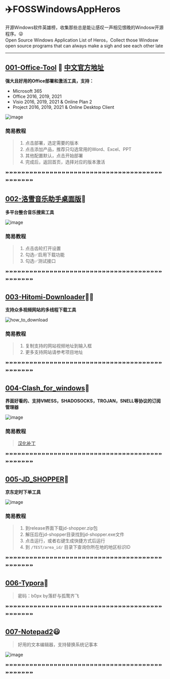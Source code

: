 # ✈️FOSSWindowsAppHeros

开源Windows软件英雄榜，收集那些总是能让感叹一声相见恨晚的Windosw开源程序。😜  
Open Source Windows Application List of Heros，Collect those Windosw open source programs that can always make a sigh and see each other late

----

## [001-Office-Tool](https://github.com/YerongAI/Office-Tool) 🌝 [中文官方地址](https://otp.landian.vip/zh-cn/)

**强大且好用的Office部署和激活工具，支持：**
- Microsoft 365
- Office 2016, 2019, 2021
- Visio 2016, 2019, 2021 & Online Plan 2
- Project 2016, 2019, 2021 & Online Desktop Client

![image](https://user-images.githubusercontent.com/18246136/159221986-c5c41735-08c3-4507-baf6-4632b0b0c48c.png)

### 简易教程

> 1. 点击部署，选定需要的版本
> 2. 点击添加产品，推荐只勾选常用的Word、Excel、PPT
> 3. 其他配置默认，点击开始部署
> 4. 完成后，返回首页，选择对应的版本激活

⏩⏩⏩⏩⏩⏩⏩⏩⏩⏩⏩⏩⏩⏩⏩⏩⏩⏩⏩⏩⏩⏩⏩⏩⏩⏩⏩⏩⏩⏩⏩⏩⏩⏩⏩⏩⏩⏩⏩⏩⏩⏩⏩⏩⏩⏩


## [002-洛雪音乐助手桌面版](https://github.com/lyswhut/lx-music-desktop)🌝

**多平台整合音乐搜索工具**

![image](https://user-images.githubusercontent.com/18246136/159226225-82956ea1-0e27-4c45-a597-171a7791a135.png)

### 简易教程

> 1. 点击齿轮打开设置
> 2. 勾选✅启用下载功能
> 3. 勾选✅测试接口

⏩⏩⏩⏩⏩⏩⏩⏩⏩⏩⏩⏩⏩⏩⏩⏩⏩⏩⏩⏩⏩⏩⏩⏩⏩⏩⏩⏩⏩⏩⏩⏩⏩⏩⏩⏩⏩⏩⏩⏩⏩⏩⏩⏩⏩⏩


## [003-Hitomi-Downloader](https://github.com/KurtBestor/Hitomi-Downloader)🌝🉑

**支持众多视频网站的多线程下载工具**

![how_to_download](https://user-images.githubusercontent.com/18246136/159227554-71af8990-9917-4e42-82b6-5e590f6b20e1.gif)

### 简易教程

> 1. 复制支持的网站视频地址到输入框
> 2. 更多支持网站请参考项目地址

⏩⏩⏩⏩⏩⏩⏩⏩⏩⏩⏩⏩⏩⏩⏩⏩⏩⏩⏩⏩⏩⏩⏩⏩⏩⏩⏩⏩⏩⏩⏩⏩⏩⏩⏩⏩⏩⏩⏩⏩⏩⏩⏩⏩⏩⏩


## [004-Clash_for_windows](https://github.com/Fndroid/clash_for_windows_pkg/releases)🌝

**界面好看的、支持VMESS，SHADOSOCKS，TROJAN，SNELL等协议的订阅管理器**

![image](https://user-images.githubusercontent.com/18246136/159228731-a9ad5569-3614-484c-9b9c-d005f5a17c1e.png)

### 简易教程

> [汉化补丁](https://github.com/BoyceLig/Clash_Chinese_Patch)

⏩⏩⏩⏩⏩⏩⏩⏩⏩⏩⏩⏩⏩⏩⏩⏩⏩⏩⏩⏩⏩⏩⏩⏩⏩⏩⏩⏩⏩⏩⏩⏩⏩⏩⏩⏩⏩⏩⏩⏩⏩⏩⏩⏩⏩⏩


## [005-JD_SHOPPER](https://github.com/FanbeiFan/JD-SHOPPER)🌚

**京东定时下单工具**

![image](https://user-images.githubusercontent.com/18246136/159229545-6ed1d18a-a071-4a9e-9ab3-e2b41df4c1ff.png)

### 简易教程

> 1. 到release界面下载jd-shopper.zip包
> 2. 解压后在jd-shopper目录找到jd-shopper.exe文件
> 3. 点击运行，或者右键生成快捷方式后运行
> 4. 到 `/TEST/area_id/` 目录下查询你所在地的地区标识ID

⏩⏩⏩⏩⏩⏩⏩⏩⏩⏩⏩⏩⏩⏩⏩⏩⏩⏩⏩⏩⏩⏩⏩⏩⏩⏩⏩⏩⏩⏩⏩⏩⏩⏩⏩⏩⏩⏩⏩⏩⏩⏩⏩⏩⏩⏩


## [006-Typora](https://eurigo.lanzouy.com/iWPVr09la7ve)🌚

> 密码：b0px by落虾与孤鹜齐飞

⏩⏩⏩⏩⏩⏩⏩⏩⏩⏩⏩⏩⏩⏩⏩⏩⏩⏩⏩⏩⏩⏩⏩⏩⏩⏩⏩⏩⏩⏩⏩⏩⏩⏩⏩⏩⏩⏩⏩⏩⏩⏩⏩⏩⏩⏩

## [007-Notepad2](https://github.com/zufuliu/notepad2)😃
> 好用的文本编辑器，支持替换系统记事本

![image](https://user-images.githubusercontent.com/18246136/185670411-1b53cac5-3566-4409-9cde-4736af6dac03.png)

⏩⏩⏩⏩⏩⏩⏩⏩⏩⏩⏩⏩⏩⏩⏩⏩⏩⏩⏩⏩⏩⏩⏩⏩⏩⏩⏩⏩⏩⏩⏩⏩⏩⏩⏩⏩⏩⏩⏩⏩⏩⏩⏩⏩⏩⏩

